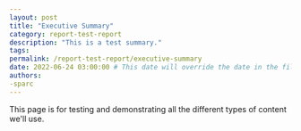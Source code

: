 ```yaml
---
layout: post 
title: "Executive Summary"
category: report-test-report
description: "This is a test summary."
tags: 
permalink: /report-test-report/executive-summary 
date: 2022-06-24 03:00:00 # This date will override the date in the file name. Mainly we use it to handle ordering in reports / threads. The date can be the day the report was published, and the time can be used to sort posts.
authors:
-sparc
---
```


This page is for testing and demonstrating all the different types of content we'll use.

